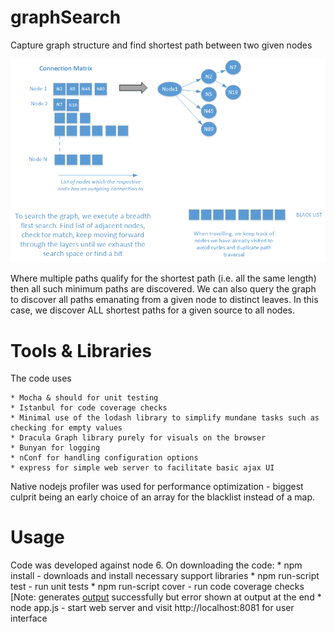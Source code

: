 # graphSearch
Capture graph structure and find shortest path between two given nodes

![alt text](public/img/Overview.png "Overview")

Where multiple paths qualify for the shortest path (i.e. all the same length) then all such minimum paths are discovered. 
We can also query the graph to discover all paths emanating from a given node to distinct leaves. 
In this case, we discover ALL shortest paths for a given source to all nodes.

# Tools & Libraries
The code uses 

    * Mocha & should for unit testing 
    * Istanbul for code coverage checks 
    * Minimal use of the lodash library to simplify mundane tasks such as checking for empty values
    * Dracula Graph library purely for visuals on the browser
    * Bunyan for logging
    * nConf for handling configuration options
    * express for simple web server to facilitate basic ajax UI


Native nodejs profiler was used for performance optimization - biggest culprit being an early choice of an array for the blacklist instead of a map. 

# Usage
Code was developed against node 6. On downloading the code:
    * npm install - downloads and install necessary support libraries
    * npm run-script test - run unit tests
    * npm run-script cover - run code coverage checks [Note: generates [output](coverage/lcov-report/index.html "Coverage report") successfully but error shown at output at the end
    * node app.js - start web server and visit http://localhost:8081 for user interface